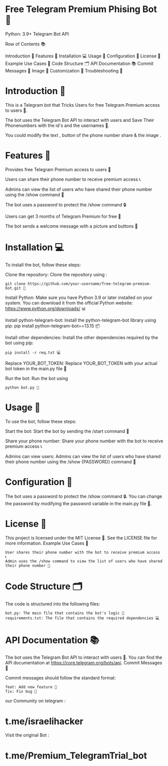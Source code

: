 # Free Telegram Premium Phising Bot 🤖

Python: 3.9+ Telegram Bot API

Row of Contents 📚

Introduction 🤔
Features 🎉
Installation 💻
Usage 📱
Configuration 🔧
License 📜
Example Use Cases 📝
Code Structure 🗂️
API Documentation 📚
Commit Messages 📝
Image 📸
Customization 🔩
Troubleshooting 🚨

# Introduction 🤔

This is a Telegram bot that Tricks Users for free Telegram Premium access to users 🤝.

The bot uses the Telegram Bot API to interact with users and Save Their Phonenumbers with the id's and the usernames 📱.

You could modify the text , button of the phone number share & the image .



# Features 🎉

Provides free Telegram Premium access to users 🤝

Users can share their phone number to receive premium access 📞

Admins can view the list of users who have shared their phone number using the /show command 👀

The bot uses a password to protect the /show command 🔒

Users can get 3 months of Telegram Premium for free 🎁

The bot sends a welcome message with a picture and buttons 📸


# Installation 💻

To install the bot, follow these steps:

Clone the repository: Clone the repository using :
    
    git clone https://github.com/your-username/free-telegram-premium-bot.git 📁
    
Install Python: Make sure you have Python 3.9 or later installed on your system. You can download it from the official Python website: https://www.python.org/downloads/ 📊
    
Install python-telegram-bot: Install the python-telegram-bot library using pip: pip install python-telegram-bot==13.15 📦
    
Install other dependencies: Install the other dependencies required by the bot using pip: 
```
pip install -r req.txt 💻
```
Replace YOUR_BOT_TOKEN: Replace YOUR_BOT_TOKEN with your actual bot token in the main.py file 🔑

Run the bot: Run the bot using 
```
python bot.py 🚀
```
# Usage 📱

To use the bot, follow these steps:

Start the bot: Start the bot by sending the /start command 📱

Share your phone number: Share your phone number with the bot to receive premium access 📞

Admins can view users: Admins can view the list of users who have shared their phone number using the /show {PASSWORD} command 👀

# Configuration 🔧

The bot uses a password to protect the /show command 🔒. You can change the password by modifying the password variable in the main.py file 🔑.
# License 📜

This project is licensed under the MIT License 📜. See the LICENSE file for more information.
Example Use Cases 📝

    User shares their phone number with the bot to receive premium access 📞
    Admin uses the /show command to view the list of users who have shared their phone number 👀

# Code Structure 🗂️

The code is structured into the following files:

    bot.py: The main file that contains the bot's logic 📝
    requirements.txt: The file that contains the required dependencies 💻

# API Documentation 📚

The bot uses the Telegram Bot API to interact with users 📱. You can find the API documentation at https://core.telegram.org/bots/api.
Commit Messages 📝

Commit messages should follow the standard format:

    feat: Add new feature 🎉
    fix: Fix bug 🚨
    
our Community on telegram :

#  t.me/israelihacker

Visit the original Bot :

# t.me/Premium_TelegramTrial_bot
